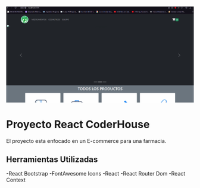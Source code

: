 ![](./preview.gif)

# Proyecto React CoderHouse

El proyecto esta enfocado en un E-commerce para una farmacia.

## Herramientas Utilizadas

-React Bootstrap
-FontAwesome Icons
-React
-React Router Dom
-React Context